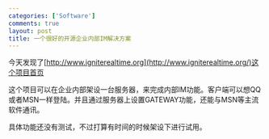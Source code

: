 ```yaml
--- 
categories: ['Software']
comments: true
layout: post
title: 一个很好的开源企业内部IM解决方案
---
```


今天发现了[http://www.igniterealtime.org](http://www.igniterealtime.org/)这个项目首页

这个项目可以在企业内部架设一台服务器，来完成内部IM功能。客户端可以想QQ或者MSN一样登陆。并且通过服务器上设置GATEWAY功能，还能与MSN等主流软件通讯。

具体功能还没有测试，不过打算有时间的时候架设下进行试用。
